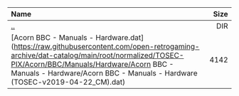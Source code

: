 |Name|Size|
|:---|---:|
|[..](../index.html)|DIR|
|[Acorn BBC - Manuals - Hardware.dat](https://raw.githubusercontent.com/open-retrogaming-archive/dat-catalog/main/root/normalized/TOSEC-PIX/Acorn/BBC/Manuals/Hardware/Acorn BBC - Manuals - Hardware/Acorn BBC - Manuals - Hardware (TOSEC-v2019-04-22_CM).dat)|4142|
